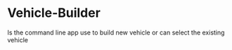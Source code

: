 # Vehicle-Builder
Is the command line app use to build new vehicle or can select the existing vehicle 
